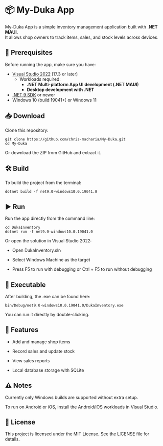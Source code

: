 # 📦 My-Duka App

My-Duka App is a simple inventory management application built with **.NET MAUI**.  
It allows shop owners to track items, sales, and stock levels across devices.

## 🚀 Prerequisites

Before running the app, make sure you have:

- [Visual Studio 2022](https://visualstudio.microsoft.com/vs/) (17.3 or later)  
  - Workloads required:  
    - **.NET Multi-platform App UI development (.NET MAUI)**  
    - **Desktop development with .NET**  
- [.NET 9 SDK](https://dotnet.microsoft.com/en-us/download) or newer  
- Windows 10 (build 19041+) or Windows 11

## 📥 Download

Clone this repository:

```
git clone https://github.com/chris-macharia/My-Duka.git
cd My-Duka
```
Or download the ZIP from GitHub and extract it.

## 🛠️ Build

To build the project from the terminal:

```
dotnet build -f net9.0-windows10.0.19041.0
```

## ▶️ Run

Run the app directly from the command line:

```
cd DukaInventory
dotnet run -f net9.0-windows10.0.19041.0
```

Or open the solution in Visual Studio 2022:

- Open DukaInventory.sln

- Select Windows Machine as the target

- Press F5 to run with debugging or Ctrl + F5 to run without debugging

## 📂 Executable

After building, the .exe can be found here:

```
bin/Debug/net9.0-windows10.0.19041.0/DukaInventory.exe
```

You can run it directly by double-clicking.

## 📖 Features
- Add and manage shop items

- Record sales and update stock

- View sales reports

- Local database storage with SQLite

## ⚠️ Notes
Currently only Windows builds are supported without extra setup.

To run on Android or iOS, install the Android/iOS workloads in Visual Studio.

## 📝 License
This project is licensed under the MIT License. See the LICENSE file for details.
